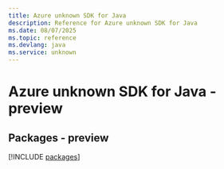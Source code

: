 ```yaml
---
title: Azure unknown SDK for Java
description: Reference for Azure unknown SDK for Java
ms.date: 08/07/2025
ms.topic: reference
ms.devlang: java
ms.service: unknown
---
```

# Azure unknown SDK for Java - preview
## Packages - preview
[!INCLUDE [packages](unknown-index.md)]